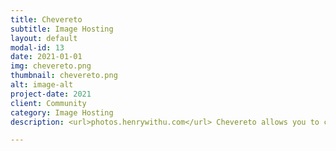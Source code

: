 ```yaml
---
title: Chevereto
subtitle: Image Hosting
layout: default
modal-id: 13
date: 2021-01-01
img: chevereto.png
thumbnail: chevereto.png
alt: image-alt
project-date: 2021
client: Community
category: Image Hosting
description: <url>photos.henrywithu.com</url> Chevereto allows you to create a full-featured image hosting website on your own server. It's your hosting and your rules, say goodbye to closures and restrictions.

---
```

